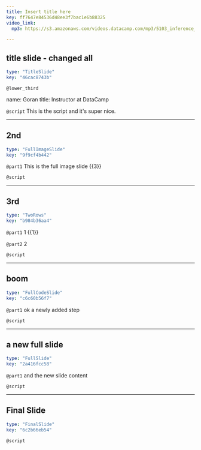 ```yaml
---
title: Insert title here
key: ff7647e84536d48ee3f7bac1e6b88325
video_link:
  mp3: https://s3.amazonaws.com/videos.datacamp.com/mp3/5103_inference_for_numerical_data/v1/5103_ch4_5.mp3

---
```

## title slide - changed all

```yaml
type: "TitleSlide"
key: "46cac8743b"
```

`@lower_third`

name: Goran
title: Instructor at DataCamp


`@script`
This is the script and it's super nice.


---
## 2nd

```yaml
type: "FullImageSlide"
key: "9f9cf4b442"
```

`@part1`
This is the full image slide {{3}}


`@script`



---
## 3rd

```yaml
type: "TwoRows"
key: "b984b36aa4"
```

`@part1`
1 {{1}}


`@part2`
2


`@script`



---
## boom

```yaml
type: "FullCodeSlide"
key: "c6c60b56f7"
```

`@part1`
ok a newly added step


`@script`



---
## a new full slide

```yaml
type: "FullSlide"
key: "2a416fcc58"
```

`@part1`
and the new slide content


`@script`



---
## Final Slide

```yaml
type: "FinalSlide"
key: "6c2b66eb54"
```

`@script`


